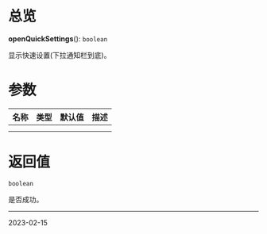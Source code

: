 # 总览

**openQuickSettings**(): `boolean`

显示快速设置(下拉通知栏到底)。

# 参数
| 名称 | 类型 | 默认值 | 描述                            |
| ---- | ---- | ------ | ------------------------------- |
|      |      |        |                                 |
|      |      |        |  |

# 返回值

`boolean`

是否成功。

---
2023-02-15